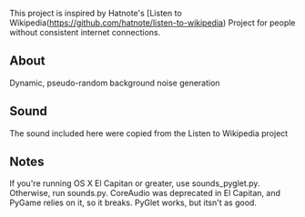 This project is inspired by Hatnote's [Listen to Wikipedia(https://github.com/hatnote/listen-to-wikipedia) Project for people without consistent internet connections.

## About

Dynamic, pseudo-random background noise generation

## Sound

The sound included here were copied from the Listen to Wikipedia project

## Notes

If you're running OS X El Capitan or greater, use sounds_pyglet.py.  Otherwise, run sounds.py. CoreAudio was deprecated in El Capitan, and PyGame relies on it, so it breaks. PyGlet works, but itsn't as good.
